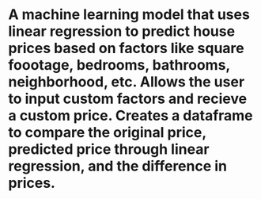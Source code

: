 # A machine learning model that uses linear regression to predict house prices based on factors like square foootage, bedrooms, bathrooms, neighborhood, etc. Allows the user to input custom factors and recieve a custom price. Creates a dataframe to compare the original price, predicted price through linear regression, and the difference in prices.
